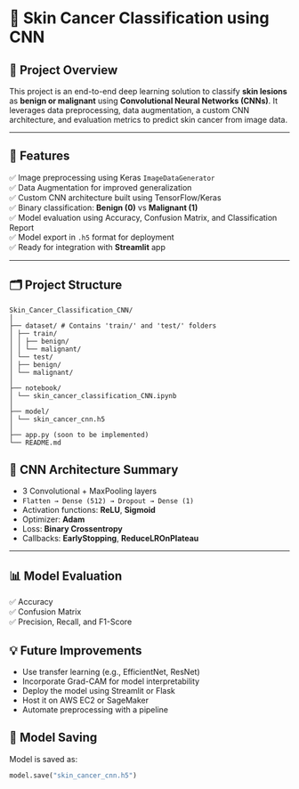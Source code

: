 # 🧠 Skin Cancer Classification using CNN

## 📌 Project Overview

This project is an end-to-end deep learning solution to classify **skin lesions** as **benign or malignant** using **Convolutional Neural Networks (CNNs)**. It leverages data preprocessing, data augmentation, a custom CNN architecture, and evaluation metrics to predict skin cancer from image data.

---

## 🚀 Features

✅ Image preprocessing using Keras `ImageDataGenerator`  
✅ Data Augmentation for improved generalization  
✅ Custom CNN architecture built using TensorFlow/Keras  
✅ Binary classification: **Benign (0)** vs **Malignant (1)**  
✅ Model evaluation using Accuracy, Confusion Matrix, and Classification Report  
✅ Model export in `.h5` format for deployment  
✅ Ready for integration with **Streamlit** app

---

## 🗂️ Project Structure

```
Skin_Cancer_Classification_CNN/
│
├── dataset/ # Contains 'train/' and 'test/' folders
│ ├── train/
│ │ ├── benign/
│ │ └── malignant/
│ └── test/
│ ├── benign/
│ └── malignant/
│
├── notebook/
│ └── skin_cancer_classification_CNN.ipynb 
│
├── model/
│ └── skin_cancer_cnn.h5 
│
├── app.py (soon to be implemented)
└── README.md
```

## 🧠 CNN Architecture Summary

- 3 Convolutional + MaxPooling layers  
- `Flatten → Dense (512) → Dropout → Dense (1)`  
- Activation functions: **ReLU**, **Sigmoid**  
- Optimizer: **Adam**  
- Loss: **Binary Crossentropy**  
- Callbacks: **EarlyStopping**, **ReduceLROnPlateau**

---

## 📊 Model Evaluation

✅ Accuracy  
✅ Confusion Matrix  
✅ Precision, Recall, and F1-Score

## 💡 Future Improvements
- Use transfer learning (e.g., EfficientNet, ResNet)
- Incorporate Grad-CAM for model interpretability
- Deploy the model using Streamlit or Flask
- Host it on AWS EC2 or SageMaker
- Automate preprocessing with a pipeline

## 💾 Model Saving

Model is saved as:
```python
model.save("skin_cancer_cnn.h5")